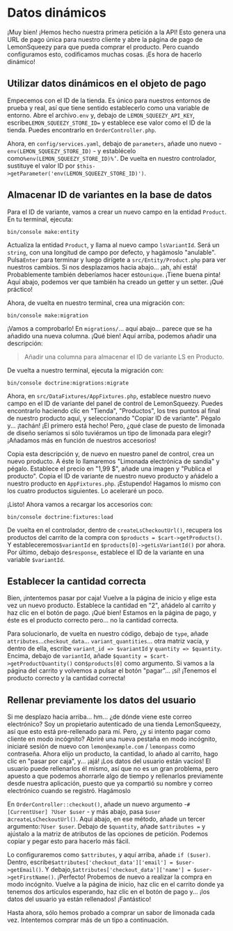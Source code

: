# Datos dinámicos

¡Muy bien! ¡Hemos hecho nuestra primera petición a la API! Esto genera una URL de pago única para nuestro cliente y abre la página de pago de LemonSqueezy para que pueda comprar el producto. Pero cuando configuramos esto, codificamos muchas cosas. ¡Es hora de hacerlo dinámico!

## Utilizar datos dinámicos en el objeto de pago

Empecemos con el ID de la tienda. Es único para nuestros entornos de prueba y real, así que tiene sentido establecerlo como una variable de entorno. Abre el archivo`.env` y, debajo de `LEMON_SQUEEZY_API_KEY`, escribe`LEMON_SQUEEZY_STORE_ID=` y establece ese valor como el ID de la tienda. Puedes encontrarlo en `OrderController.php`.

Ahora, en `config/services.yaml`, debajo de `parameters`, añade uno nuevo -`env(LEMON_SQUEEZY_STORE_ID)` - y establécelo como`%env(LEMON_SQUEEZY_STORE_ID)%’`. De vuelta en nuestro controlador, sustituye el valor ID por `$this->getParameter('env(LEMON_SQUEEZY_STORE_ID)')`.

## Almacenar ID de variantes en la base de datos

Para el ID de variante, vamos a crear un nuevo campo en la entidad `Product`. En tu terminal, ejecuta:

```terminal
bin/console make:entity
```

Actualiza la entidad `Product`, y llama al nuevo campo `lsVariantId`. Será un `string`, con una longitud de campo por defecto, y hagámoslo "anulable". Pulsa`Enter` para terminar y luego dirígete a `src/Entity/Product.php` para ver nuestros cambios. Si nos desplazamos hacia abajo... ¡ah, ahí está! Probablemente también deberíamos hacer esto`unique`. ¡Tiene buena pinta! Aquí abajo, podemos ver que también ha creado un getter y un setter. ¡Qué práctico!

Ahora, de vuelta en nuestro terminal, crea una migración con:

```terminal
bin/console make:migration
```

¡Vamos a comprobarlo! En `migrations/`... aquí abajo... parece que se ha añadido una nueva columna. ¡Qué bien! Aquí arriba, podemos añadir una descripción:

> Añadir una columna para almacenar el ID de variante LS en Producto.

De vuelta a nuestro terminal, ejecuta la migración con:

```terminal
bin/console doctrine:migrations:migrate
```

Ahora, en `src/DataFixtures/AppFixtures.php`, establece nuestro nuevo campo en el ID de variante del panel de control de LemonSqueezy. Puedes encontrarlo haciendo clic en "Tienda", "Productos", los tres puntos al final de nuestro producto aquí, y seleccionando "Copiar ID de variante". Pégalo y... ¡tachán! ¡El primero está hecho! Pero, ¿qué clase de puesto de limonada de diseño seríamos si sólo tuviéramos un tipo de limonada para elegir? ¡Añadamos más en función de nuestros accesorios!

Copia esta descripción y, de nuevo en nuestro panel de control, crea un nuevo producto. A éste lo llamaremos "Limonada electrónica de sandía" y pégalo. Establece el precio en "1,99 $", añade una imagen y "Publica el producto". Copia el ID de variante de nuestro nuevo producto y añádelo a nuestro producto en `AppFixtures.php`. ¡Estupendo! Hagamos lo mismo con los cuatro productos siguientes. Lo aceleraré un poco.

¡Listo! Ahora vamos a recargar los accesorios con:

```terminal
bin/console doctrine:fixtures:load
```

De vuelta en el controlador, dentro de `createLsCheckoutUrl()`, recupera los productos del carrito de la compra con `$products = $cart->getProducts()`. Y estableceremos`$variantId` en `$products[0]->getLsVariantId()` por ahora. Por último, debajo de`$response`, establece el ID de la variante en una variable `$variantId`.

## Establecer la cantidad correcta

Bien, ¡intentemos pasar por caja! Vuelve a la página de inicio y elige esta vez un nuevo producto. Establece la cantidad en "2", añádelo al carrito y haz clic en el botón de pago. ¡Qué bien! Estamos en la página de pago, y éste es el producto correcto pero... no la cantidad correcta.

Para solucionarlo, de vuelta en nuestro código, debajo de `type`, añade `attributes`...`checkout_data`... `variant_quantities`... otra matriz vacía, y dentro de ella, escribe `variant_id => $variantId` y `quantity => $quantity`. Encima, debajo de `variantId`, añade `$quantity = $cart->getProductQuantity()` con`$products[0]` como argumento. Si vamos a la página del carrito y volvemos a pulsar el botón "pagar"... ¡sí! ¡Tenemos el producto correcto y la cantidad correcta!

## Rellenar previamente los datos del usuario

Si me desplazo hacia arriba... hm... ¿de dónde viene este correo electrónico? Soy un propietario autenticado de una tienda LemonSqueezy, así que esto está pre-rellenado para mí. Pero, ¿y si intento pagar como cliente en modo incógnito? Abriré una nueva pestaña en modo incógnito, iniciaré sesión de nuevo con `lemon@example.com` / `lemonpass` como contraseña. Ahora elijo un producto, la cantidad, lo añado al carrito, hago clic en "pasar por caja", y... ¡ajá! ¡Los datos del usuario están vacíos! El usuario puede rellenarlos él mismo, así que no es un gran problema, pero apuesto a que podemos ahorrarle algo de tiempo y rellenarlos previamente desde nuestra aplicación, puesto que ya compartió su nombre y correo electrónico cuando se registró. Hagámoslo

En `OrderController::checkout()`, añade un nuevo argumento -`#[CurrentUser] ?User $user` - y más abajo, pasa `$user` a`createLsCheckoutUrl()`. Aquí abajo, en ese método, añade un tercer argumento:`?User $user`. Debajo de `$quantity`, añade `$attributes =` y ajústalo a la matriz de atributos de las opciones de petición. Podemos copiar y pegar esto para hacerlo más fácil.

Lo configuraremos como `$attributes`, y aquí arriba, añade `if ($user)`. Dentro, escribe`$attributes['checkout_data']['email'] = $user->getEmail()`. Y debajo,`$attributes['checkout_data']['name'] = $user->getFirstName()`. ¡Perfecto! Probemos de nuevo a realizar la compra en modo incógnito. Vuelve a la página de inicio, haz clic en el carrito donde ya tenemos dos artículos esperando, haz clic en el botón de pago y... ¡los datos del usuario ya están rellenados! ¡Fantástico!

Hasta ahora, sólo hemos probado a comprar un sabor de limonada cada vez. Intentemos comprar más de un tipo a continuación.
